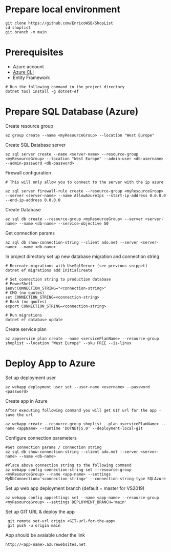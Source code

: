 # Prepare local environment

```
git clone https://github.com/EnricoWSB/ShopList
cd shoplist
git branch -m main
```

# Prerequisites
- Azure account
- [Azure CLI](https://docs.microsoft.com/en-us/cli/azure/install-azure-cli)
-  Entity Framework 
```
# Run the following command in the project directory
dotnet tool install -g dotnet-ef
```

# Prepare SQL Database (Azure)

Create resource group
```
az group create --name <myResourceGroup> --location "West Europe"
```

Create SQL Database server
```
az sql server create --name <server-name> --resource-group <myResourceGroup> --location "West Europe" --admin-user <db-username> --admin-password <db-password>
```

Firewall configuration
```
# This will only allow you to connect to the server with the ip azure

az sql server firewall-rule create --resource-group <myResourceGroup> --server <server-name> --name AllowAzureIps --start-ip-address 0.0.0.0 --end-ip-address 0.0.0.0
```

Create Database

```
az sql db create --resource-group <myResourceGroup> --server <server-name> --name <db-name> --service-objective S0
```

Get connection params
```
az sql db show-connection-string --client ado.net --server <server-name> --name <db-name>
```

In project directory set up new database migration and connection string

```
# Recreate migrations with UseSqlServer (see previous snippet)
dotnet ef migrations add InitialCreate

# Set connection string to production database
# PowerShell
$env:CONNECTION_STRING="<connection-string>"
# CMD (no quotes)
set CONNECTION_STRING=<connection-string>
# Bash (no quotes)
export CONNECTION_STRING=<connection-string>

# Run migrations
dotnet ef database update
```

Create service plan
```
az appservice plan create --name <servicePlanName> --resource-group shoplist --location "West Europe" --sku FREE --is-linux
```

# Deploy App to Azure

Set up deployment user
```
az webapp deployment user set --user-name <username> --password <password>
```

Create app in Azure
```
After executing following command you will get GIT url for the app - save the url

az webapp create --resource-group shoplist --plan <servicePlanName> --name <appName> --runtime 'DOTNET|5.0' --deployment-local-git
```

Configure connection parameters
```
#Get connection params / connection string
az sql db show-connection-string --client ado.net --server <server-name> --name <db-name>

#Place above connection string to the following command
az webapp config connection-string set --resource-group <myResourceGroup> --name <app-name> --settings MyDbConnection='<connection-string>' --connection-string-type SQLAzure
```

Set up web app deployment branch (default = master for VS2019)
```
az webapp config appsettings set --name <app-name> --resource-group <myResourceGroup> --settings DEPLOYMENT_BRANCH='main'
```

Set up GIT URL & deploy the app
```
 git remote set-url origin <GIT-url-for-the-app>
 git push -u origin main
```

App should be avaiable under the link
```
http://<app-name>.azurewebsites.net
```
